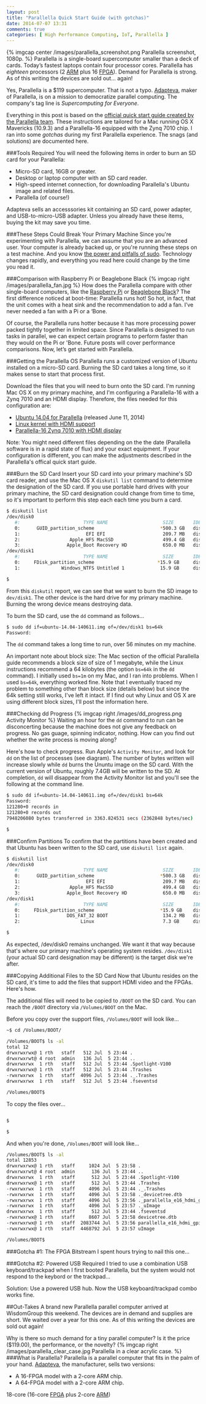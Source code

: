 ```yaml
---
layout: post
title: "Parallella Quick Start Guide (with gotchas)"
date: 2014-07-07 13:31
comments: true
categories: [ High Performance Computing, IoT, Parallella ]
---
```

{% imgcap center /images/parallella_screenshot.png Parallella screenshot, 1080p. %}
Parallella is a single-board supercomputer smaller than a deck of cards. Today’s fastest laptops contain four processor cores. Parallella has _eighteen_ processors (2 [ARM](http://arm.com/) plus 16 [FPGA](http://en.wikipedia.org/wiki/Field-programmable_gate_array)). Demand for Parallella is strong. As of this writing the devices are sold out... again!

Yes, Parallella is a $119 supercomputer. That is not a typo. [Adapteva](http://adapteva.com), maker of Parallella, is on a mission to democratize parallel computing. The company's tag line is _Supercomputing for Everyone_.

Everything in this post is based on the [official quick start guide created by the Parallella team](http://www.parallella.org/quick-start/). These instructions are tailored for a Mac running OS X Mavericks (10.9.3) and a Parallella-16 equipped with the Zynq 7010 chip. I ran into some _gotchas_ during my first Parallella experience. The snags (and solutions) are documented here.
<!--more-->
###Tools Required
You will need the following items in order to burn an SD card for your
Parallella:

* Micro-SD card, 16GB or greater.
* Desktop or laptop computer with an SD card reader.
* High-speed internet connection, for downloading Parallella's Ubuntu
image and related files.
* Parallella (of course!)

Adapteva sells an accesssories kit containing an SD card, power adapter, and USB-to-micro-USB adapter. Unless you already have these items, buying the kit may save you time.

###These Steps Could Break Your Primary Machine
Since you're experimenting with Parallella, we can assume that you are an advanced user. Your computer is already backed up, or you're running these steps on a test machine. And you know [the power and pitfalls of sudo](/sudo-disclaimer/). Technology changes rapidly, and everything you read here could change by the time you read it.

###Comparison with Raspberry Pi or Beaglebone Black
{% imgcap right /images/parallella_fan.jpg %}
How does the Parallella compare with other single-board computers, like the [Raspberry Pi](/blog/2012/12/03/ruby-on-raspberry-pi/) or [Beaglebone Black](/blog/2014/01/02/beaglebone-black-ubuntu-part-1/)? The first difference noticed at boot-time: Parallella runs hot! So hot, in fact, that the unit comes with a heat sink and the recommendation to add a fan. I’ve never needed a fan with a Pi or a ‘Bone.

Of course, the Parallella runs hotter because it has more processing power packed tightly together in limited space. Since Parallella is designed to run tasks in parallel, we can expect certain programs to perform faster than they would on the Pi or 'Bone. Future posts will cover performance comparisons. Now, let’s get started with Parallella.

###Getting the Parallella OS
Parallella runs a customized version of Ubuntu installed on a micro-SD card. Burning the SD card takes a long time, so it makes sense to start that process first.

Download the files that you will need to burn onto the SD card. I'm running Mac OS X on my primary machine, and I'm configuring a Parallella-16 with a Zynq 7010 and an HDMI display. Therefore, the files needed for this configuration are:

* [Ubuntu 14.04 for Parallella](http://downloads.parallella.org/ubuntu/dists/trusty/image/ubuntu-14.04-140611.img.gz) (released June 11, 2014)
* [Linux kernel with HDMI support](http://downloads.parallella.org/boot/linux/kernel-hdmi-default.tgz)
* [Parallella-16 Zynq 7010 with HDMI display](https://github.com/parallella/parallella-hw/blob/master/fpga/bitstreams/parallella_e16_hdmi_gpiose_7010.bit.bin?raw=true)

Note: You might need different files depending on the the date (Parallella software is in a rapid state of flux) and your exact equipment. If your configuration is different, you can make the adjustments described in the Parallella's offical quick start guide.

###Burn the SD Card
Insert your SD card into your primary machine's SD card reader, and use the Mac OS X `diskutil list` command to determine the designation of the SD card. If you use portable hard drives with your primary machine, the SD card designation could change from time to time, so it's important to perform this step each each time you burn a card.

```bash
$ diskutil list
/dev/disk0
   #:                       TYPE NAME                    SIZE       IDENTIFIER
   0:      GUID_partition_scheme                        *500.3 GB   disk0
   1:                        EFI EFI                     209.7 MB   disk0s1
   2:                  Apple_HFS MacSSD                  499.4 GB   disk0s2
   3:                 Apple_Boot Recovery HD             650.0 MB   disk0s3
/dev/disk1
   #:                       TYPE NAME                    SIZE       IDENTIFIER
   0:     FDisk_partition_scheme                       *15.9 GB     disk1
   1:               Windows_NTFS Untitled 1             15.9 GB     disk1s1

$ 
```

From this `diskutil` report, we can see that we want to burn the SD image to `dev/disk1`. The other device is the hard drive for my primary machine. Burning the wrong device means destroying data. 

To burn the SD card, use the `dd` command as follows...

```bash
$ sudo dd if=ubuntu-14.04-140611.img of=/dev/disk1 bs=64k
Password:
```
 
The `dd` command takes a long time to run, over 56 minutes on my machine.

An important note about block size: The Mac section of the official Parallella guide recommends a block size of size of 1 megabyte, while the Linux instructions recommend a 64 kilobytes (the option `bs=64k` in the `dd` command). I initially used `bs=1m` on my Mac, and I ran into problems. When I used `bs=64k`, everything worked fine. Note that I eventually traced my problem to something other than block size (details below) but since the 64k setting still works, I've left it intact. If I find out why Linux and OS X are using different block sizes, I'll post the information here.

###Checking dd Progress
{% imgcap right /images/dd_progress.png Activity Monitor %}
Waiting an hour for the `dd` command to run can be disconcerting because the machine does not give any feedback on progress. No gas guage, spinning indicator, nothing. How can you find out whether the write process is moving along?

Here's how to check progress. Run Apple's `Activity Monitor`, and look for `dd` on the list of processes (see diagram). The number of bytes written will increase slowly while `dd` burns the Ununtu image on the SD card. With the current version of Ubuntu, roughly 7.4GB will be written to the SD. At completion, `dd` will disappear from the Activity Monitor list and you'll see the following at the command line.

```bash
$ sudo dd if=ubuntu-14.04-140611.img of=/dev/disk1 bs=64k
Password:
121280+0 records in
121280+0 records out
7948206080 bytes transferred in 3363.824531 secs (2362848 bytes/sec)

$ 

```

###Confirm Partitions
To confirm that the partitions have been created and that Ubuntu has been written to the SD card, use `diskutil list` again.

```bash
$ diskutil list
/dev/disk0
   #:                       TYPE NAME                    SIZE       IDENTIFIER
   0:      GUID_partition_scheme                        *500.3 GB   disk0
   1:                        EFI EFI                     209.7 MB   disk0s1
   2:                  Apple_HFS MacSSD                  499.4 GB   disk0s2
   3:                 Apple_Boot Recovery HD             650.0 MB   disk0s3
/dev/disk1
   #:                       TYPE NAME                    SIZE       IDENTIFIER
   0:     FDisk_partition_scheme                        *15.9 GB    disk1
   1:                 DOS_FAT_32 BOOT                    134.2 MB   disk1s1
   2:                      Linux                         7.3 GB     disk1s2

$ 
```

As expected, /dev/disk0 remains unchanged. We want it that way because that's where our primary machine's operating system resides. `/dev/disk1` (your actual SD card designation may be different) is the target disk we're after.

###Copying Additional Files to the SD Card
Now that Ubuntu resides on the SD card, it's time to add the files that support HDMI video and the FPGAs. Here's how.

The additional files will need to be copied to `/BOOT` on the SD card.  You can reach the `/BOOT` directory via `/Volumes/BOOT` on the Mac.

Before you copy over the support files, `/Volumes/BOOT` will look
like...

```bash
~$ cd /Volumes/BOOT/

/Volumes/BOOT$ ls -al
total 12
drwxrwxrwx@ 1 rth   staff   512 Jul  5 23:44 .
drwxrwxrwt@ 4 root  admin   136 Jul  5 23:44 ..
drwxrwxrwx  1 rth   staff   512 Jul  5 23:44 .Spotlight-V100
drwxrwxrwx@ 1 rth   staff   512 Jul  5 23:44 .Trashes
-rwxrwxrwx  1 rth   staff  4096 Jul  5 23:44 ._.Trashes
drwxrwxrwx  1 rth   staff   512 Jul  5 23:44 .fseventsd

/Volumes/BOOT$
```

To copy the files over...


```bash

$

$

```

And when you're done, `/Volumes/BOOT` will look like...


```bash
/Volumes/BOOT$ ls -al
total 12853
drwxrwxrwx@ 1 rth   staff     1024 Jul  5 23:58 .
drwxrwxrwt@ 4 root  admin      136 Jul  5 23:44 ..
drwxrwxrwx  1 rth   staff      512 Jul  5 23:44 .Spotlight-V100
drwxrwxrwx@ 1 rth   staff      512 Jul  5 23:44 .Trashes
-rwxrwxrwx  1 rth   staff     4096 Jul  5 23:44 ._.Trashes
-rwxrwxrwx  1 rth   staff     4096 Jul  5 23:58 ._devicetree.dtb
-rwxrwxrwx  1 rth   staff     4096 Jul  5 23:56 ._parallella_e16_hdmi_gpiose_7010.bit.bin
-rwxrwxrwx  1 rth   staff     4096 Jul  5 23:57 ._uImage
drwxrwxrwx  1 rth   staff      512 Jul  5 23:44 .fseventsd
-rwxrwxrwx@ 1 rth   staff     8607 Jul  5 23:58 devicetree.dtb
-rwxrwxrwx@ 1 rth   staff  2083744 Jul  5 23:56 parallella_e16_hdmi_gpiose_7010.bit.bin
-rwxrwxrwx@ 1 rth   staff  4468792 Jul  5 23:57 uImage

/Volumes/BOOT$

```

###Gotcha #1: The FPGA Bitstream
I spent hours trying to nail this one...



###Gotcha #2: Powered USB Required
I tried to use a combination USB keyboard/trackpad when I first booted Parallella, but the system would not respond to the keybord or the trackpad...  

Solution: Use a powered USB hub. Now the USB keyboard/trackpad combo works fine.






##Out-Takes
A brand new Parallella parallel computer arrived at WisdomGroup this weekend. The devices are in demand and supplies are short. We waited over a year for this one. As of this writing the devices are sold out again!

Why is there so much demand for a tiny parallel computer? Is it the price ($119.00), the performance, or the novelty?
{% imgcap right /images/parallella_clear_case.jpg Parallella in a clear acrylic case. %}
###What is Parallella?
Parallella is a parallel computer that fits in the palm of your hand.  [Adapteva](http://adapteva.com), the manufacturer, sells two versions:

* A 16-FPGA model with a 2-core ARM chip.
* A 64-FPGA model with a 2-core ARM chip.



18-core (16-core [FPGA](http://en.wikipedia.org/wiki/Field-programmable_gate_array) plus 2-core [ARM](http://arm.com/))
